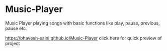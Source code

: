 # Music-Player
Music Player playing songs with basic functions like play, pause, previous, pause etc. 

https://bhavesh-saini.github.io/Music-Player click here for quick preview of project

